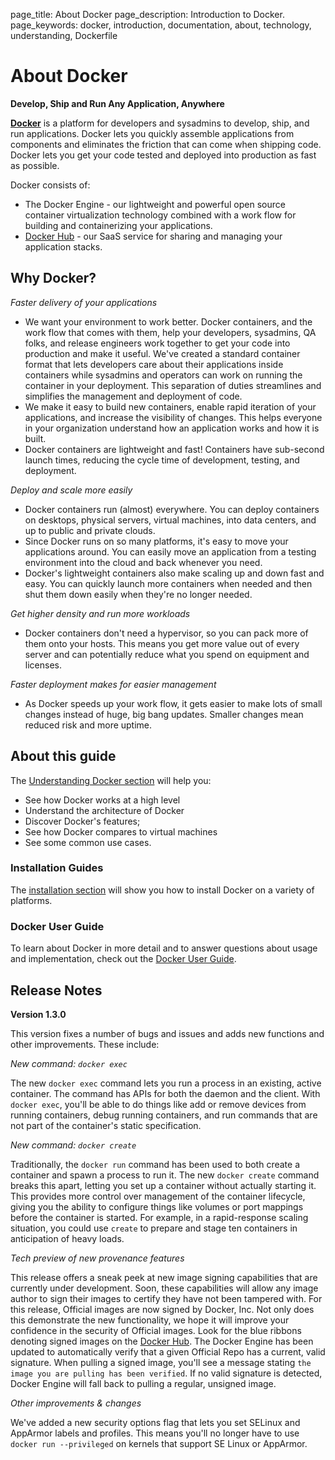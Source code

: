 page_title: About Docker
page_description: Introduction to Docker.
page_keywords: docker, introduction, documentation, about, technology, understanding, Dockerfile

# About Docker

**Develop, Ship and Run Any Application, Anywhere**

[**Docker**](https://www.docker.com) is a platform for developers and sysadmins
to develop, ship, and run applications.  Docker lets you quickly assemble
applications from components and eliminates the friction that can come when
shipping code. Docker lets you get your code tested and deployed into production
as fast as possible.

Docker consists of:

* The Docker Engine - our lightweight and powerful open source container
  virtualization technology combined with a work flow for building
  and containerizing your applications.
* [Docker Hub](https://hub.docker.com) - our SaaS service for
  sharing and managing your application stacks.

## Why Docker?

*Faster delivery of your applications*

* We want your environment to work better. Docker containers,
      and the work flow that comes with them, help your developers,
      sysadmins, QA folks, and release engineers work together to get your code
      into production and make it useful. We've created a standard
      container format that lets developers care about their applications
      inside containers while sysadmins and operators can work on running the
      container in your deployment. This separation of duties streamlines and
      simplifies the management and deployment of code.
* We make it easy to build new containers, enable rapid iteration of
      your applications, and increase the visibility of changes. This
      helps everyone in your organization understand how an application works
      and how it is built.
* Docker containers are lightweight and fast! Containers have
      sub-second launch times, reducing the cycle
      time of development, testing, and deployment.

*Deploy and scale more easily*

* Docker containers run (almost) everywhere. You can deploy
      containers on desktops, physical servers, virtual machines, into
      data centers, and up to public and private clouds.
* Since Docker runs on so many platforms, it's easy to move your
      applications around. You can easily move an application from a
      testing environment into the cloud and back whenever you need.
* Docker's lightweight containers also make scaling up and
      down fast and easy. You can quickly launch more containers when
      needed and then shut them down easily when they're no longer needed.

*Get higher density and run more workloads*

* Docker containers don't need a hypervisor, so you can pack more of
      them onto your hosts. This means you get more value out of every
      server and can potentially reduce what you spend on equipment and
      licenses.

*Faster deployment makes for easier management*

* As Docker speeds up your work flow, it gets easier to make lots
      of small changes instead of huge, big bang updates. Smaller
      changes mean reduced risk and more uptime.

## About this guide

The [Understanding Docker section](introduction/understanding-docker.md) will help you:

 - See how Docker works at a high level
 - Understand the architecture of Docker
 - Discover Docker's features;
 - See how Docker compares to virtual machines
 - See some common use cases.

### Installation Guides

The [installation section](/installation/#installation) will show you how to install
Docker on a variety of platforms.


### Docker User Guide

To learn about Docker in more detail and to answer questions about usage and
implementation, check out the [Docker User Guide](/userguide/).

## Release Notes

**Version 1.3.0**

This version fixes a number of bugs and issues and adds new functions and other
improvements. These include:

*New command: `docker exec`*

The new `docker exec` command lets you run a process in an existing, active
container. The command has APIs for both the daemon and the client. With
`docker exec`, you'll be able to do things like add or remove devices from running containers, debug running containers, and run commands that are not
part of the container's static specification.

*New command: `docker create`*

Traditionally, the `docker run` command has been used to both create a
container and spawn a process to run it. The new `docker create` command breaks
this apart, letting you set up a container without actually starting it. This
provides more control over management of the container lifecycle, giving you the
ability to configure things like volumes or port mappings before the container
is started. For example, in a rapid-response scaling situation, you could use
`create` to prepare and stage ten containers in anticipation of heavy loads.

*Tech preview of new provenance features*

This release offers a sneak peek at new image signing capabilities that are
currently under development. Soon, these capabilities will allow any image
author to sign their images to certify they have not been tampered with. For
this release, Official images are now signed by Docker, Inc. Not only does this
demonstrate the new functionality, we hope it will improve your confidence in
the security of Official images. Look for the blue ribbons denoting signed
images on the [Docker Hub](https://hub.docker.com/).
The Docker Engine has been updated to automatically verify that a given
Official Repo has a current, valid signature. When pulling a signed image,
you'll see a message stating `the image you are pulling has been verified`. If
no valid signature is detected, Docker Engine will fall back to pulling a
regular, unsigned image.

*Other improvements & changes*

We've added a new security options flag that lets you set SELinux and AppArmor
labels and profiles. This means you'll no longer have to use `docker run
--privileged` on kernels that support SE Linux or AppArmor.

